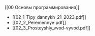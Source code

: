 [[00 Основы программирования]]

- [[02_1_Tipy_dannykh_21_2023.pdf]]
- [[02_2_Peremennye.pdf]]
- [[02_3_Prosteyshiy_vvod-vyvod.pdf]]